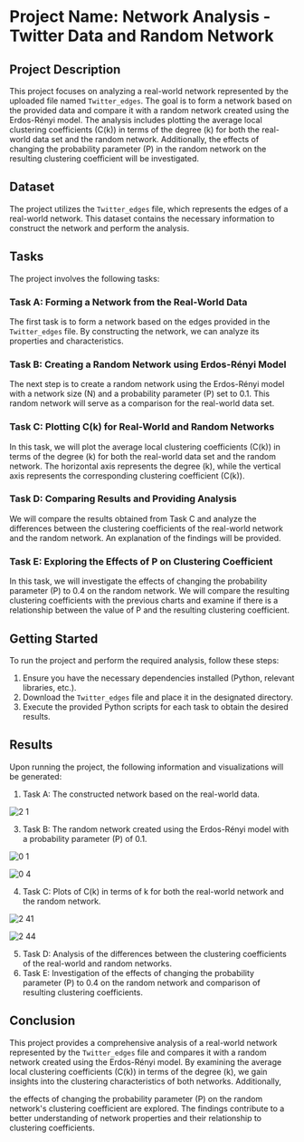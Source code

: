 # Project Name: Network Analysis - Twitter Data and Random Network

## Project Description
This project focuses on analyzing a real-world network represented by the uploaded file named `Twitter_edges`. The goal is to form a network based on the provided data and compare it with a random network created using the Erdos-Rényi model. The analysis includes plotting the average local clustering coefficients (C(k)) in terms of the degree (k) for both the real-world data set and the random network. Additionally, the effects of changing the probability parameter (P) in the random network on the resulting clustering coefficient will be investigated.

## Dataset
The project utilizes the `Twitter_edges` file, which represents the edges of a real-world network. This dataset contains the necessary information to construct the network and perform the analysis.

## Tasks
The project involves the following tasks:

### Task A: Forming a Network from the Real-World Data
The first task is to form a network based on the edges provided in the `Twitter_edges` file. By constructing the network, we can analyze its properties and characteristics.

### Task B: Creating a Random Network using Erdos-Rényi Model
The next step is to create a random network using the Erdos-Rényi model with a network size (N) and a probability parameter (P) set to 0.1. This random network will serve as a comparison for the real-world data set.

### Task C: Plotting C(k) for Real-World and Random Networks
In this task, we will plot the average local clustering coefficients (C(k)) in terms of the degree (k) for both the real-world data set and the random network. The horizontal axis represents the degree (k), while the vertical axis represents the corresponding clustering coefficient (C(k)).

### Task D: Comparing Results and Providing Analysis
We will compare the results obtained from Task C and analyze the differences between the clustering coefficients of the real-world network and the random network. An explanation of the findings will be provided.

### Task E: Exploring the Effects of P on Clustering Coefficient
In this task, we will investigate the effects of changing the probability parameter (P) to 0.4 on the random network. We will compare the resulting clustering coefficients with the previous charts and examine if there is a relationship between the value of P and the resulting clustering coefficient.

## Getting Started
To run the project and perform the required analysis, follow these steps:

1. Ensure you have the necessary dependencies installed (Python, relevant libraries, etc.).
2. Download the `Twitter_edges` file and place it in the designated directory.
3. Execute the provided Python scripts for each task to obtain the desired results.

## Results
Upon running the project, the following information and visualizations will be generated:

1. Task A: The constructed network based on the real-world data.

![2 1](https://github.com/MiladAlipour98/Twitter_RandomNets/assets/105122009/60440ea0-670f-4336-adbc-24ecc8eb0fe8)

3. Task B: The random network created using the Erdos-Rényi model with a probability parameter (P) of 0.1.

![0 1](https://github.com/MiladAlipour98/Twitter_RandomNets/assets/105122009/16f46f99-c7a0-4072-920e-0dbb24d7701c)

![0 4](https://github.com/MiladAlipour98/Twitter_RandomNets/assets/105122009/a59a590e-6976-49a0-8ae2-13a1988fc211)


4. Task C: Plots of C(k) in terms of k for both the real-world network and the random network.

![2 41](https://github.com/MiladAlipour98/Twitter_RandomNets/assets/105122009/9cfd4693-73e8-4689-8d59-ef50aff4af0d)

![2 44](https://github.com/MiladAlipour98/Twitter_RandomNets/assets/105122009/d3ac4392-768f-4959-a82a-38c22e75ae39)


5. Task D: Analysis of the differences between the clustering coefficients of the real-world and random networks.
6. Task E: Investigation of the effects of changing the probability parameter (P) to 0.4 on the random network and comparison of resulting clustering coefficients.

## Conclusion
This project provides a comprehensive analysis of a real-world network represented by the `Twitter_edges` file and compares it with a random network created using the Erdos-Rényi model. By examining the average local clustering coefficients (C(k)) in terms of the degree (k), we gain insights into the clustering characteristics of both networks. Additionally,

 the effects of changing the probability parameter (P) on the random network's clustering coefficient are explored. The findings contribute to a better understanding of network properties and their relationship to clustering coefficients.
